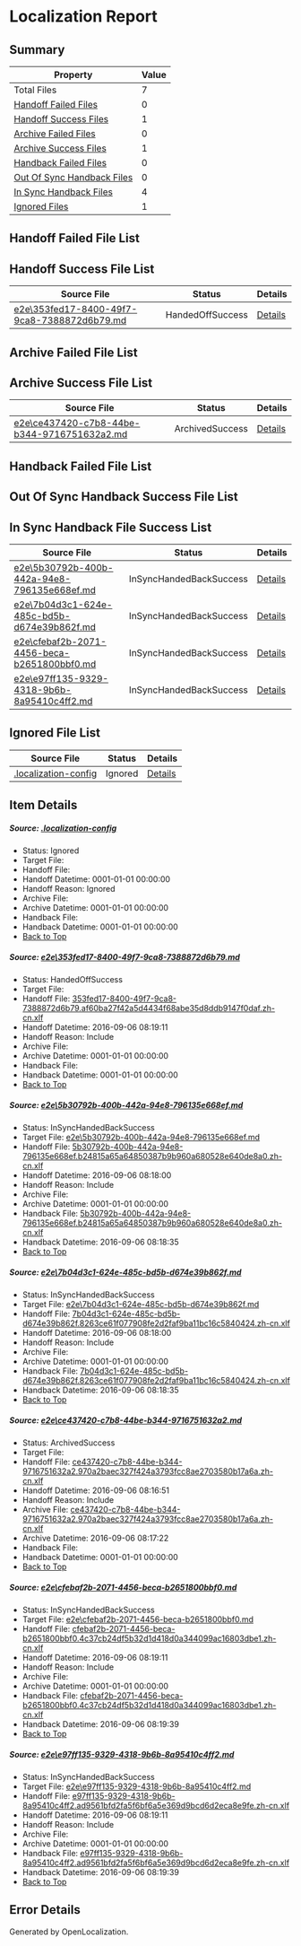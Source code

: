 # <a name='report-top'></a> Localization Report

## Summary
 Property | Value 
 -------- | ----- 
 Total Files | 7
[ Handoff Failed Files ](#handoff-failed-list)| 0
[ Handoff Success Files ](#handoff-success-list)| 1
[ Archive Failed Files ](#archive-failed-list)| 0
[ Archive Success Files ](#archive-success-list)| 1
[ Handback Failed Files ](#handback-failed-list)| 0
[ Out Of Sync Handback Files ](#outofsync-handback-success-list)| 0
[ In Sync Handback Files ](#insync-handback-success-list)| 4
[ Ignored Files ](#ignored-list)| 1

## <a name='handoff-failed-list'></a> Handoff Failed File List

## <a name='handoff-success-list'></a> Handoff Success File List
 Source File | Status | Details 
 ----------- | ------ | ------- 
 [e2e\353fed17-8400-49f7-9ca8-7388872d6b79.md](https://github.com/OpenLocalizationTestOrg/ol-test0/blob/bfd3508bbb17b7792994a248cfcb74a1b9f7d24b/e2e/353fed17-8400-49f7-9ca8-7388872d6b79.md) | HandedOffSuccess | [Details](#d65fa1fb958673e9dc95a1f392238a0ba06ebbe91)

## <a name='archive-failed-list'></a> Archive Failed File List

## <a name='archive-success-list'></a> Archive Success File List
 Source File | Status | Details 
 ----------- | ------ | ------- 
 [e2e\ce437420-c7b8-44be-b344-9716751632a2.md](https://github.com/OpenLocalizationTestOrg/ol-test0/blob/d6220383cc962c7caf74844454322a0c45f9dd38/e2e/ce437420-c7b8-44be-b344-9716751632a2.md) | ArchivedSuccess | [Details](#6460b42b82b6bd4fcd4f307e435a3191c381f89a4)

## <a name='handback-failed-list'></a> Handback Failed File List

## <a name='outofsync-handback-success-list'></a> Out Of Sync Handback Success File List

## <a name='insync-handback-success-list'></a> In Sync Handback File Success List
 Source File | Status | Details 
 ----------- | ------ | ------- 
 [e2e\5b30792b-400b-442a-94e8-796135e668ef.md](https://github.com/OpenLocalizationTestOrg/ol-test0/blob/36d95f18601f345ef870cd3f49b8bb5d9a7a0b17/e2e/5b30792b-400b-442a-94e8-796135e668ef.md) | InSyncHandedBackSuccess | [Details](#1963b20f20c128f930d069a5c62e866a6b23ebee2)
 [e2e\7b04d3c1-624e-485c-bd5b-d674e39b862f.md](https://github.com/OpenLocalizationTestOrg/ol-test0/blob/36d95f18601f345ef870cd3f49b8bb5d9a7a0b17/e2e/7b04d3c1-624e-485c-bd5b-d674e39b862f.md) | InSyncHandedBackSuccess | [Details](#29ba4e07125f41bffe1cd52bf6bc35e84bbb28b13)
 [e2e\cfebaf2b-2071-4456-beca-b2651800bbf0.md](https://github.com/OpenLocalizationTestOrg/ol-test0/blob/1f4eb502d5d352950f57549f0cfa896b49884627/e2e/cfebaf2b-2071-4456-beca-b2651800bbf0.md) | InSyncHandedBackSuccess | [Details](#405042ef488dc7cd65e7a256767f100e4f206b265)
 [e2e\e97ff135-9329-4318-9b6b-8a95410c4ff2.md](https://github.com/OpenLocalizationTestOrg/ol-test0/blob/1f4eb502d5d352950f57549f0cfa896b49884627/e2e/e97ff135-9329-4318-9b6b-8a95410c4ff2.md) | InSyncHandedBackSuccess | [Details](#6b84ef224783bc61249f5282c2ef85e9f2d164cd6)

## <a name='ignored-list'></a> Ignored File List
 Source File | Status | Details 
 ----------- | ------ | ------- 
 [.localization-config](https://github.com/OpenLocalizationTestOrg/ol-test0/blob/1f4eb502d5d352950f57549f0cfa896b49884627/.localization-config) | Ignored | [Details](#3d4f252ac210baf56311d7e97dcc2db10974dbd20)

## Item Details
##### <a name='3d4f252ac210baf56311d7e97dcc2db10974dbd20'></a> Source: [.localization-config](https://github.com/OpenLocalizationTestOrg/ol-test0/blob/1f4eb502d5d352950f57549f0cfa896b49884627/.localization-config)
* Status: Ignored
* Target File: 
* Handoff File: 
* Handoff Datetime: 0001-01-01 00:00:00
* Handoff Reason: Ignored
* Archive File: 
* Archive Datetime: 0001-01-01 00:00:00
* Handback File: 
* Handback Datetime: 0001-01-01 00:00:00
* [Back to Top](#report-top)

##### <a name='d65fa1fb958673e9dc95a1f392238a0ba06ebbe91'></a> Source: [e2e\353fed17-8400-49f7-9ca8-7388872d6b79.md](https://github.com/OpenLocalizationTestOrg/ol-test0/blob/bfd3508bbb17b7792994a248cfcb74a1b9f7d24b/e2e/353fed17-8400-49f7-9ca8-7388872d6b79.md)
* Status: HandedOffSuccess
* Target File: 
* Handoff File: [353fed17-8400-49f7-9ca8-7388872d6b79.af60ba27f42a5d4434f68abe35d8ddb9147f0daf.zh-cn.xlf](https://github.com/OpenLocalizationTestOrg/ol-test0-handoff/blob/f3752a863cd8bc44e5aed297ad9df05707da4967/ol-handoff/OpenLocalizationTestOrg/ol-test0-zhcn/ci/ht/353fed17-8400-49f7-9ca8-7388872d6b79.af60ba27f42a5d4434f68abe35d8ddb9147f0daf.zh-cn.xlf)
* Handoff Datetime: 2016-09-06 08:19:11
* Handoff Reason: Include
* Archive File: 
* Archive Datetime: 0001-01-01 00:00:00
* Handback File: 
* Handback Datetime: 0001-01-01 00:00:00
* [Back to Top](#report-top)

##### <a name='1963b20f20c128f930d069a5c62e866a6b23ebee2'></a> Source: [e2e\5b30792b-400b-442a-94e8-796135e668ef.md](https://github.com/OpenLocalizationTestOrg/ol-test0/blob/36d95f18601f345ef870cd3f49b8bb5d9a7a0b17/e2e/5b30792b-400b-442a-94e8-796135e668ef.md)
* Status: InSyncHandedBackSuccess
* Target File: [e2e\5b30792b-400b-442a-94e8-796135e668ef.md](https://github.com/OpenLocalizationTestOrg/ol-test0-zhcn/blob/70f0670d97aaa5a2bd9be4888879557c3df9a1ba/e2e/5b30792b-400b-442a-94e8-796135e668ef.md)
* Handoff File: [5b30792b-400b-442a-94e8-796135e668ef.b24815a65a64850387b9b960a680528e640de8a0.zh-cn.xlf](https://github.com/OpenLocalizationTestOrg/ol-test0-handoff/blob/a7a36d3c18ec22a8834d1bee00ae586506bb53b3/ol-handoff/OpenLocalizationTestOrg/ol-test0-zhcn/ci/5b30792b-400b-442a-94e8-796135e668ef.b24815a65a64850387b9b960a680528e640de8a0.zh-cn.xlf)
* Handoff Datetime: 2016-09-06 08:18:00
* Handoff Reason: Include
* Archive File: 
* Archive Datetime: 0001-01-01 00:00:00
* Handback File: [5b30792b-400b-442a-94e8-796135e668ef.b24815a65a64850387b9b960a680528e640de8a0.zh-cn.xlf](https://github.com/OpenLocalizationTestOrg/ol-test0-handback/blob/cf657e049e67cc5f859899cac788ef157fb51d42/ol-handback/OpenLocalizationTestOrg/ol-test0-zhcn/ci/5b30792b-400b-442a-94e8-796135e668ef.b24815a65a64850387b9b960a680528e640de8a0.zh-cn.xlf)
* Handback Datetime: 2016-09-06 08:18:35
* [Back to Top](#report-top)

##### <a name='29ba4e07125f41bffe1cd52bf6bc35e84bbb28b13'></a> Source: [e2e\7b04d3c1-624e-485c-bd5b-d674e39b862f.md](https://github.com/OpenLocalizationTestOrg/ol-test0/blob/36d95f18601f345ef870cd3f49b8bb5d9a7a0b17/e2e/7b04d3c1-624e-485c-bd5b-d674e39b862f.md)
* Status: InSyncHandedBackSuccess
* Target File: [e2e\7b04d3c1-624e-485c-bd5b-d674e39b862f.md](https://github.com/OpenLocalizationTestOrg/ol-test0-zhcn/blob/70f0670d97aaa5a2bd9be4888879557c3df9a1ba/e2e/7b04d3c1-624e-485c-bd5b-d674e39b862f.md)
* Handoff File: [7b04d3c1-624e-485c-bd5b-d674e39b862f.8263ce61f077908fe2d2faf9ba11bc16c5840424.zh-cn.xlf](https://github.com/OpenLocalizationTestOrg/ol-test0-handoff/blob/a7a36d3c18ec22a8834d1bee00ae586506bb53b3/ol-handoff/OpenLocalizationTestOrg/ol-test0-zhcn/ci/7b04d3c1-624e-485c-bd5b-d674e39b862f.8263ce61f077908fe2d2faf9ba11bc16c5840424.zh-cn.xlf)
* Handoff Datetime: 2016-09-06 08:18:00
* Handoff Reason: Include
* Archive File: 
* Archive Datetime: 0001-01-01 00:00:00
* Handback File: [7b04d3c1-624e-485c-bd5b-d674e39b862f.8263ce61f077908fe2d2faf9ba11bc16c5840424.zh-cn.xlf](https://github.com/OpenLocalizationTestOrg/ol-test0-handback/blob/cf657e049e67cc5f859899cac788ef157fb51d42/ol-handback/OpenLocalizationTestOrg/ol-test0-zhcn/ci/7b04d3c1-624e-485c-bd5b-d674e39b862f.8263ce61f077908fe2d2faf9ba11bc16c5840424.zh-cn.xlf)
* Handback Datetime: 2016-09-06 08:18:35
* [Back to Top](#report-top)

##### <a name='6460b42b82b6bd4fcd4f307e435a3191c381f89a4'></a> Source: [e2e\ce437420-c7b8-44be-b344-9716751632a2.md](https://github.com/OpenLocalizationTestOrg/ol-test0/blob/d6220383cc962c7caf74844454322a0c45f9dd38/e2e/ce437420-c7b8-44be-b344-9716751632a2.md)
* Status: ArchivedSuccess
* Target File: 
* Handoff File: [ce437420-c7b8-44be-b344-9716751632a2.970a2baec327f424a3793fcc8ae2703580b17a6a.zh-cn.xlf](https://github.com/OpenLocalizationTestOrg/ol-test0-handoff/blob/6b079260056b388dbb2a408d0ca25637ae236371/ol-handoff/OpenLocalizationTestOrg/ol-test0-zhcn/ci/ht/ce437420-c7b8-44be-b344-9716751632a2.970a2baec327f424a3793fcc8ae2703580b17a6a.zh-cn.xlf)
* Handoff Datetime: 2016-09-06 08:16:51
* Handoff Reason: Include
* Archive File: [ce437420-c7b8-44be-b344-9716751632a2.970a2baec327f424a3793fcc8ae2703580b17a6a.zh-cn.xlf](https://github.com/OpenLocalizationTestOrg/ol-test0-handoff/blob/4e793899739e70177dcf474270844efdf9af70c6/ol-archive/OpenLocalizationTestOrg/ol-test0-zhcn/ci/ht/ce437420-c7b8-44be-b344-9716751632a2.970a2baec327f424a3793fcc8ae2703580b17a6a.zh-cn.xlf)
* Archive Datetime: 2016-09-06 08:17:22
* Handback File: 
* Handback Datetime: 0001-01-01 00:00:00
* [Back to Top](#report-top)

##### <a name='405042ef488dc7cd65e7a256767f100e4f206b265'></a> Source: [e2e\cfebaf2b-2071-4456-beca-b2651800bbf0.md](https://github.com/OpenLocalizationTestOrg/ol-test0/blob/1f4eb502d5d352950f57549f0cfa896b49884627/e2e/cfebaf2b-2071-4456-beca-b2651800bbf0.md)
* Status: InSyncHandedBackSuccess
* Target File: [e2e\cfebaf2b-2071-4456-beca-b2651800bbf0.md](https://github.com/OpenLocalizationTestOrg/ol-test0-zhcn/blob/650d99d16b155db81aaa067e77d33c5b3627780d/e2e/cfebaf2b-2071-4456-beca-b2651800bbf0.md)
* Handoff File: [cfebaf2b-2071-4456-beca-b2651800bbf0.4c37cb24df5b32d1d418d0a344099ac16803dbe1.zh-cn.xlf](https://github.com/OpenLocalizationTestOrg/ol-test0-handoff/blob/f3752a863cd8bc44e5aed297ad9df05707da4967/ol-handoff/OpenLocalizationTestOrg/ol-test0-zhcn/ci/ht/cfebaf2b-2071-4456-beca-b2651800bbf0.4c37cb24df5b32d1d418d0a344099ac16803dbe1.zh-cn.xlf)
* Handoff Datetime: 2016-09-06 08:19:11
* Handoff Reason: Include
* Archive File: 
* Archive Datetime: 0001-01-01 00:00:00
* Handback File: [cfebaf2b-2071-4456-beca-b2651800bbf0.4c37cb24df5b32d1d418d0a344099ac16803dbe1.zh-cn.xlf](https://github.com/OpenLocalizationTestOrg/ol-test0-handback/blob/8ae8cf923e1734d2b427327fc0508b4048cee7c5/ol-handback/OpenLocalizationTestOrg/ol-test0-zhcn/ci/ht/cfebaf2b-2071-4456-beca-b2651800bbf0.4c37cb24df5b32d1d418d0a344099ac16803dbe1.zh-cn.xlf)
* Handback Datetime: 2016-09-06 08:19:39
* [Back to Top](#report-top)

##### <a name='6b84ef224783bc61249f5282c2ef85e9f2d164cd6'></a> Source: [e2e\e97ff135-9329-4318-9b6b-8a95410c4ff2.md](https://github.com/OpenLocalizationTestOrg/ol-test0/blob/1f4eb502d5d352950f57549f0cfa896b49884627/e2e/e97ff135-9329-4318-9b6b-8a95410c4ff2.md)
* Status: InSyncHandedBackSuccess
* Target File: [e2e\e97ff135-9329-4318-9b6b-8a95410c4ff2.md](https://github.com/OpenLocalizationTestOrg/ol-test0-zhcn/blob/650d99d16b155db81aaa067e77d33c5b3627780d/e2e/e97ff135-9329-4318-9b6b-8a95410c4ff2.md)
* Handoff File: [e97ff135-9329-4318-9b6b-8a95410c4ff2.ad9561bfd2fa5f6bf6a5e369d9bcd6d2eca8e9fe.zh-cn.xlf](https://github.com/OpenLocalizationTestOrg/ol-test0-handoff/blob/f3752a863cd8bc44e5aed297ad9df05707da4967/ol-handoff/OpenLocalizationTestOrg/ol-test0-zhcn/ci/ht/e97ff135-9329-4318-9b6b-8a95410c4ff2.ad9561bfd2fa5f6bf6a5e369d9bcd6d2eca8e9fe.zh-cn.xlf)
* Handoff Datetime: 2016-09-06 08:19:11
* Handoff Reason: Include
* Archive File: 
* Archive Datetime: 0001-01-01 00:00:00
* Handback File: [e97ff135-9329-4318-9b6b-8a95410c4ff2.ad9561bfd2fa5f6bf6a5e369d9bcd6d2eca8e9fe.zh-cn.xlf](https://github.com/OpenLocalizationTestOrg/ol-test0-handback/blob/8ae8cf923e1734d2b427327fc0508b4048cee7c5/ol-handback/OpenLocalizationTestOrg/ol-test0-zhcn/ci/ht/e97ff135-9329-4318-9b6b-8a95410c4ff2.ad9561bfd2fa5f6bf6a5e369d9bcd6d2eca8e9fe.zh-cn.xlf)
* Handback Datetime: 2016-09-06 08:19:39
* [Back to Top](#report-top)


## Error Details

Generated by OpenLocalization.
